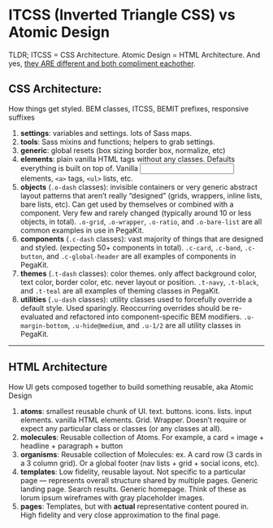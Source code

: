 # ITCSS (Inverted Triangle CSS) vs Atomic Design

TLDR; ITCSS = CSS Architecture. Atomic Design = HTML Architecture. And yes, <a href="https://twitter.com/salem_ghoweri/status/607575527373873153">they ARE different and both compliment eachother</a>.

## CSS Architecture:
How things get styled. BEM classes, ITCSS, BEMIT prefixes, responsive suffixes
1. __settings__: variables and settings. lots of Sass maps.
2. __tools__: Sass mixins and functions; helpers to grab settings.
3. __generic__: global resets (box sizing border box, normalize, etc)
4. __elements__: plain vanilla HTML tags without any classes. Defaults everything is built on top of. Vanilla <input> elements, `<a>` tags, `<ul>` lists, etc.
5. __objects__ (`.o-dash` classes): invisible containers or very generic abstract layout patterns that aren’t really “designed” (grids, wrappers, inline lists, bare lists, etc). Can get used by themselves or combined with a component. Very few and rarely changed (typically around 10 or less objects, in total). `.o-grid`, `.o-wrapper`, `.o-ratio`, and `.o-bare-list` are all common examples in use in PegaKit.
6. __components__ (`.c-dash` classes): vast majority of things that are designed and styled. (expecting 50+ components in total). `.c-card`, `.c-band`, `.c-button`, and `.c-global-header` are all examples of components in PegaKit.
7. __themes__ (`.t-dash` classes): color themes. only affect background color, text color, border color, etc. never layout or position. `.t-navy`, `.t-black`, and `.t-teal` are all examples of theming classes in PegaKit.
8. __utilities__ (`.u-dash` classes): utility classes used to forcefully override a default style. Used sparingly. Reoccurring overrides should be re-evaluated and refactored into component-specific BEM modifiers. `.u-margin-bottom`, `.u-hide@medium`, and `.u-1/2` are all utility classes in PegaKit.

<hr>

## HTML Architecture
How UI gets composed together to build something reusable, aka Atomic Design
1. __atoms__: smallest reusable chunk of UI. text. buttons. icons. lists. input elements. vanilla HTML elements. Grid. Wrapper. Doesn’t require or expect any particular class or classes (or any classes at all).
2. __molecules__: Reusable collection of Atoms. For example, a card = image + headline + paragraph + button
3. __organisms__: Reusable collection of Molecules: ex. A card row (3 cards in a 3 column grid). Or a global footer (nav lists + grid + social icons, etc).
4. __templates__: Low fidelity, reusable layout. Not specific to a particular page — represents overall structure shared by multiple pages. Generic landing page. Search results. Generic homepage. Think of these as lorum ipsum wireframes with gray placeholder images.
5. __pages__: Templates, but with __actual__ representative content poured in. High fidelity and very close approximation to the final page.
